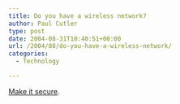 ```yaml
---
title: Do you have a wireless network?
author: Paul Cutler
type: post
date: 2004-08-31T10:40:51+00:00
url: /2004/08/do-you-have-a-wireless-network/
categories:
  - Technology

---
```

[Make it secure][1].

 [1]: http://www.andrewscompanies.com/tools/wep.asp